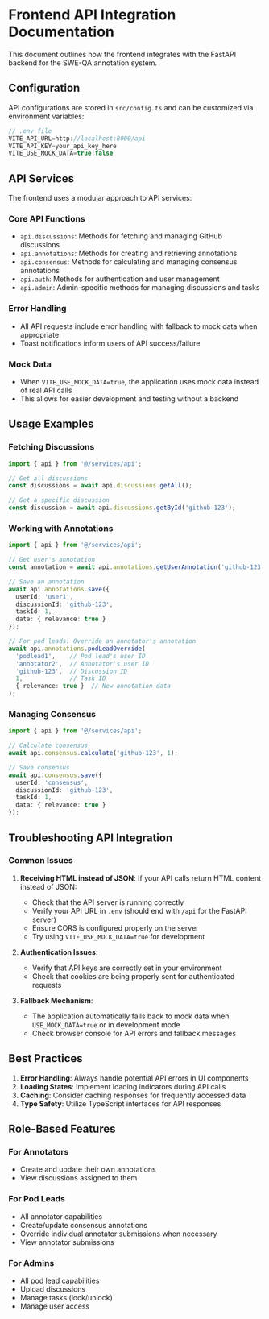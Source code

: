 
# Frontend API Integration Documentation

This document outlines how the frontend integrates with the FastAPI backend for the SWE-QA annotation system.

## Configuration

API configurations are stored in `src/config.ts` and can be customized via environment variables:

```typescript
// .env file
VITE_API_URL=http://localhost:8000/api
VITE_API_KEY=your_api_key_here
VITE_USE_MOCK_DATA=true|false
```

## API Services

The frontend uses a modular approach to API services:

### Core API Functions

- `api.discussions`: Methods for fetching and managing GitHub discussions
- `api.annotations`: Methods for creating and retrieving annotations
- `api.consensus`: Methods for calculating and managing consensus annotations
- `api.auth`: Methods for authentication and user management
- `api.admin`: Admin-specific methods for managing discussions and tasks

### Error Handling

- All API requests include error handling with fallback to mock data when appropriate
- Toast notifications inform users of API success/failure

### Mock Data

- When `VITE_USE_MOCK_DATA=true`, the application uses mock data instead of real API calls
- This allows for easier development and testing without a backend

## Usage Examples

### Fetching Discussions

```typescript
import { api } from '@/services/api';

// Get all discussions
const discussions = await api.discussions.getAll();

// Get a specific discussion
const discussion = await api.discussions.getById('github-123');
```

### Working with Annotations

```typescript
import { api } from '@/services/api';

// Get user's annotation
const annotation = await api.annotations.getUserAnnotation('github-123', 'user1', 1);

// Save an annotation
await api.annotations.save({
  userId: 'user1',
  discussionId: 'github-123',
  taskId: 1,
  data: { relevance: true }
});

// For pod leads: Override an annotator's annotation
await api.annotations.podLeadOverride(
  'podlead1',    // Pod lead's user ID
  'annotator2',  // Annotator's user ID
  'github-123',  // Discussion ID
  1,             // Task ID
  { relevance: true }  // New annotation data
);
```

### Managing Consensus

```typescript
import { api } from '@/services/api';

// Calculate consensus
await api.consensus.calculate('github-123', 1);

// Save consensus
await api.consensus.save({
  userId: 'consensus',
  discussionId: 'github-123',
  taskId: 1,
  data: { relevance: true }
});
```

## Troubleshooting API Integration

### Common Issues

1. **Receiving HTML instead of JSON**: If your API calls return HTML content instead of JSON:
   - Check that the API server is running correctly
   - Verify your API URL in `.env` (should end with `/api` for the FastAPI server)
   - Ensure CORS is configured properly on the server
   - Try using `VITE_USE_MOCK_DATA=true` for development

2. **Authentication Issues**:
   - Verify that API keys are correctly set in your environment
   - Check that cookies are being properly sent for authenticated requests

3. **Fallback Mechanism**:
   - The application automatically falls back to mock data when `USE_MOCK_DATA=true` or in development mode
   - Check browser console for API errors and fallback messages

## Best Practices

1. **Error Handling**: Always handle potential API errors in UI components
2. **Loading States**: Implement loading indicators during API calls
3. **Caching**: Consider caching responses for frequently accessed data
4. **Type Safety**: Utilize TypeScript interfaces for API responses

## Role-Based Features

### For Annotators
- Create and update their own annotations
- View discussions assigned to them

### For Pod Leads
- All annotator capabilities
- Create/update consensus annotations
- Override individual annotator submissions when necessary
- View annotator submissions

### For Admins
- All pod lead capabilities
- Upload discussions
- Manage tasks (lock/unlock)
- Manage user access
